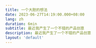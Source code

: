 ```yaml
---
title: 一个大胆的想法
date: 2023-06-27T14:19:00.000+08:00
lang: zh
duration: 6min
subtitle: 最近我产生了一个不错的产品创意
description: 最近我产生了一个不错的产品创意
layout: 'default'
---
```


<Title />

最近我产生了一个不错的产品创意 - **「个人知识库」**

---

当然可能市面上已经有了很多类似或者一致的产品「[飞书](https://www.feishu.cn/)，[Google Docs](https://www.google.com/docs/about/) ，[Notion](https://www.notion.so/product?fredir=1) ，[Figma](https://www.figma.com) 」，但是我想做一个更加好用的版本，它应该有以下特点：

- 网页优先 - 可以更快的访问和随处的编辑。

- 协同优先 - 可以让更多的人参与进来，共同创作。

- 白板和思维导图 - 可以更好的组织和展示知识。

- 高扩展性 - 可以让用户自定义更多的功能。

在知识库的体系中我们最需要的是其实是一个可以*承载文本*的功能，我们可以采用 **富文本** 或者 **MarkDown** 的形式来让用户可以输入，个人更加倾向于 **MarkDown** ，因为 [Typora](https://typora.io/) 像我展示了如何才能让人喜欢编写，而不是更加注重排版和格式。

但是我认为我们同时需要把 白板 和 协同 的重要性增加，因为知识库不应该由一个人去编写，而是应该由更多的人去参与进来，这样才能让知识库更加丰富和完善。所以我们需要一个完美的白板，支持多人的绘画。

协同的重要性也是不言而喻的，我们要让所有人可以准确的知道其他人在编辑什么，同时也要有交流和讨论的功能，这样才能让知识库更加完善。我们更需要考虑“选中” + “观点” 应该是一个怎样的形式。

对于图形应该采用拖拽的方式，这样可以让用户更加方便的进行编辑，同时也可以让用户更加方便的进行组织。

---

这只是非常简单的把脑海中最近的想法表示出来。

接下来是我想使用一些技术来实现这个想法。

我想采用的技术栈是：

**核心**

- [nuxt](https://nuxt.com/)

**样式**

- [unocss](https://unocss.dev/)

**工具**

- [vueuse](https://vueuse.org/)

**图形**

- 暂时没有想好


